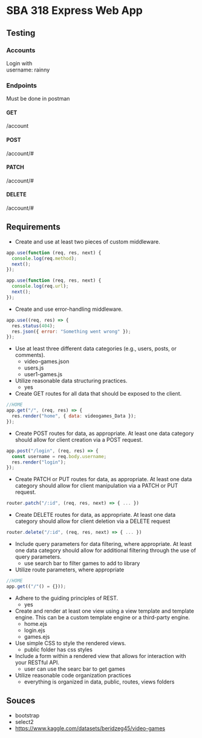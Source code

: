# SBA 318 Express Web App

## Testing

### Accounts

Login with <br>
username: rainny

### Endpoints

Must be done in postman

#### GET

/account

#### POST

/account/#

#### PATCH

/account/#

#### DELETE

/account/#

## Requirements

- Create and use at least two pieces of custom middleware.

```js
app.use(function (req, res, next) {
  console.log(req.method);
  next();
});
```

```js
app.use(function (req, res, next) {
  console.log(req.url);
  next();
});
```

- Create and use error-handling middleware.

```js
app.use((req, res) => {
  res.status(404);
  res.json({ error: "Something went wrong" });
});
```

- Use at least three different data categories (e.g., users, posts, or comments).
  - video-games.json
  - users.js
  - user1-games.js
- Utilize reasonable data structuring practices.
  - yes
- Create GET routes for all data that should be exposed to the client.

```js
//HOME
app.get("/", (req, res) => {
  res.render("home", { data: videogames_Data });
});
```

- Create POST routes for data, as appropriate. At least one data category should allow for client creation via a POST request.

```js
app.post("/login", (req, res) => {
  const username = req.body.username;
  res.render("login");
});
```

- Create PATCH or PUT routes for data, as appropriate. At least one data category should allow for client manipulation via a PATCH or PUT request.

```js
router.patch("/:id", (req, res, next) => { ... })
```

- Create DELETE routes for data, as appropriate. At least one data category should allow for client deletion via a DELETE request

```js
router.delete("/:id", (req, res, next) => { ... })
```

- Include query parameters for data filtering, where appropriate. At least one data category should allow for additional filtering through the use of query parameters.
  - use search bar to filter games to add to library
- Utilize route parameters, where appropriate

```js
//HOME
app.get(("/"() = {}));
```

- Adhere to the guiding principles of REST.
  - yes
- Create and render at least one view using a view template and template engine. This can be a custom template engine or a third-party engine.
  - home.ejs
  - login.ejs
  - games.ejs
- Use simple CSS to style the rendered views.
  - public folder has css styles
- Include a form within a rendered view that allows for interaction with your RESTful API.
  - user can use the searc bar to get games
- Utilize reasonable code organization practices
  - everything is organized in data, public, routes, views folders

## Souces

- bootstrap
- select2
- https://www.kaggle.com/datasets/beridzeg45/video-games
